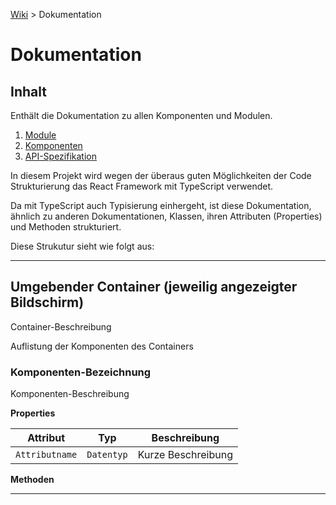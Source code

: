 [Wiki](README.md) > Dokumentation

# Dokumentation

## Inhalt

Enthält die Dokumentation zu allen Komponenten und Modulen.

1. [Module](Module.md)
2. [Komponenten](Komponenten.md)
3. [API-Spezifikation](API-Spezifikation.md)

In diesem Projekt wird wegen der überaus guten Möglichkeiten der Code Strukturierung das React Framework mit TypeScript verwendet.  

Da mit TypeScript auch Typisierung einhergeht, ist diese Dokumentation, ähnlich zu anderen Dokumentationen, Klassen, ihren Attributen (Properties) und Methoden strukturiert.  

Diese Strukutur sieht wie folgt aus:  

---

## Umgebender Container (jeweilig angezeigter Bildschirm)

Container-Beschreibung  

Auflistung der Komponenten des Containers

### Komponenten-Bezeichnung

Komponenten-Beschreibung

**Properties**

| Attribut | Typ | Beschreibung |
| ------ | ------ | ------ |
| `Attributname` | `Datentyp` | Kurze Beschreibung |

**Methoden**



---

